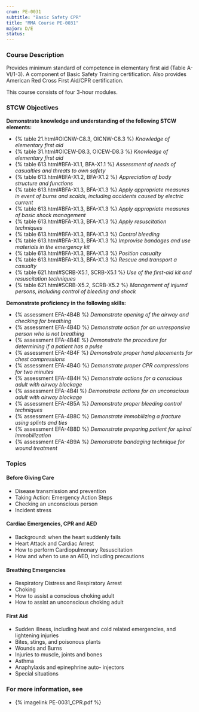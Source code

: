 ```yaml
---
cnum: PE-0031
subtitle: "Basic Safety CPR"
title: "MMA Course PE-0031"
major: D/E
status: 
---
```


### Course Description

Provides minimum standard of competence in elementary first aid (Table A-VI/1-3). A component of Basic Safety Training certification. Also provides American Red Cross First Aid/CPR certification.

This course consists of four 3-hour modules.


### STCW Objectives

**Demonstrate knowledge and understanding of the following STCW elements:**

* {% table 21.html#OICNW-C8.3, OICNW-C8.3 %} *Knowledge of elementary first aid*
* {% table 31.html#OICEW-D8.3, OICEW-D8.3 %} *Knowledge of elementary first aid*
* {% table 613.html#BFA-X1.1, BFA-X1.1 %} *Assessment of needs of casualties and threats to own safety*
* {% table 613.html#BFA-X1.2, BFA-X1.2 %} *Appreciation of body structure and functions*
* {% table 613.html#BFA-X1.3, BFA-X1.3 %} *Apply appropriate measures in event of burns and scalds, including accidents caused by electric current*
* {% table 613.html#BFA-X1.3, BFA-X1.3 %} *Apply appropriate measures of basic shock management*
* {% table 613.html#BFA-X1.3, BFA-X1.3 %} *Apply resuscitation techniques*
* {% table 613.html#BFA-X1.3, BFA-X1.3 %} *Control bleeding*
* {% table 613.html#BFA-X1.3, BFA-X1.3 %} *Improvise bandages and use materials in the emergency kit*
* {% table 613.html#BFA-X1.3, BFA-X1.3 %} *Position casualty*
* {% table 613.html#BFA-X1.3, BFA-X1.3 %} *Rescue and transport a casualty*
* {% table 621.html#SCRB-X5.1, SCRB-X5.1 %} *Use of the first-aid kit and resuscitation techniques*
* {% table 621.html#SCRB-X5.2, SCRB-X5.2 %} *Management of injured persons, including control of bleeding and shock*


**Demonstrate proficiency in the following skills:**

* {% assessment EFA-4B4B %} *Demonstrate opening of the airway and checking for breathing*
* {% assessment EFA-4B4D %} *Demonstrate action for an unresponsive person who is not breathing*
* {% assessment EFA-4B4E %} *Demonstrate the procedure for determining if a patient has a pulse*
* {% assessment EFA-4B4F %} *Demonstrate proper hand placements for chest compressions*
* {% assessment EFA-4B4G %} *Demonstrate proper CPR compressions for two minutes*
* {% assessment EFA-4B4H %} *Demonstrate actions for a conscious adult with airway blockage*
* {% assessment EFA-4B4I %} *Demonstrate actions for an unconscious adult with airway blockage*
* {% assessment EFA-4B5A %} *Demonstrate proper bleeding control techniques*
* {% assessment EFA-4B8C %} *Demonstrate immobilizing a fracture using splints and ties*
* {% assessment EFA-4B8D %} *Demonstrate preparing patient for spinal immobilization*
* {% assessment EFA-4B9A %} *Demonstrate bandaging technique for wound treatment*


### Topics

#### Before Giving Care

* Disease transmission and prevention
* Taking Action: Emergency Action Steps
* Checking an unconscious person
* Incident stress

#### Cardiac Emergencies, CPR and AED

* Background: when the heart suddenly fails
* Heart Attack and Cardiac Arrest
* How to perform Cardiopulmonary Resuscitation
* How and when to use an AED, including precautions

#### Breathing Emergencies

* Respiratory Distress and Respiratory Arrest
* Choking
* How to assist a conscious choking adult
* How to assist an unconscious choking adult

#### First Aid

* Sudden illness, including heat and cold related emergencies, and lightening injuries
* Bites, stings, and poisonous plants
* Wounds and Burns
* Injuries to muscle, joints and bones
* Asthma
* Anaphylaxis and epinephrine auto- injectors
* Special situations


### For more information, see 

* {% imagelink PE-0031_CPR.pdf %} 



